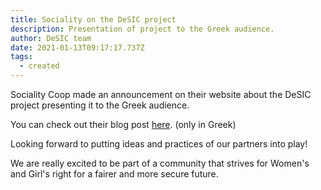 ```yaml
---
title: Sociality on the DeSIC project
description: Presentation of project to the Greek audience.
author: DeSIC team
date: 2021-01-13T09:17:17.737Z
tags:
  - created
---
```

Sociality Coop made an announcement on their website about the DeSIC project presenting it to the Greek audience.

You can check out their blog post [here](https://sociality.gr/blog/projects/desic-dimioyrgia-psifiakoy-ergaleioy-gia-koinotites-me-eyaisthita-dedomena/). (only in Greek)

Looking forward to putting ideas and practices of our partners into play!

We are really excited to be part of a community that strives for Women's and Girl's right for a fairer and more secure future.